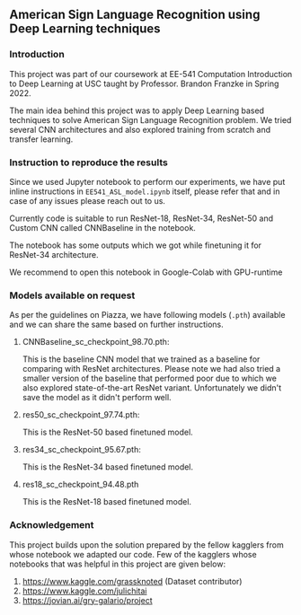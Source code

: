 ## American Sign Language Recognition using Deep Learning techniques

### Introduction
This project was part of our coursework at EE-541 Computation Introduction to Deep Learning at USC taught by Professor. Brandon Franzke in Spring 2022. 

The main idea behind this project was to apply Deep Learning based techniques to solve American Sign Language Recognition problem. We tried several CNN architectures and also explored training from scratch and transfer learning.

### Instruction to reproduce the results
Since we used Jupyter notebook to perform our experiments, we have put inline instructions in `EE541_ASL_model.ipynb` itself, please refer that and in case of any issues please reach out to us.

Currently code is suitable to run ResNet-18, ResNet-34, ResNet-50 and Custom CNN called CNNBaseline in the notebook.

The notebook has some outputs which we got while finetuning it for ResNet-34 architecture.

We recommend to open this notebook in Google-Colab with GPU-runtime

### Models available on request
As per the guidelines on Piazza, we have following models (`.pth`) available and we can share the same based on further instructions.

1. CNNBaseline_sc_checkpoint_98.70.pth:

   This is the baseline CNN model that we trained as a baseline for comparing with ResNet architectures. Please note we had also tried a smaller version of the baseline that performed poor due to which we also explored state-of-the-art ResNet variant. Unfortunately we didn't save the model as it didn't perform well.

2. res50_sc_checkpoint_97.74.pth:

   This is the ResNet-50 based finetuned model.
3. res34_sc_checkpoint_95.67.pth:

   This is the ResNet-34 based finetuned model.

4. res18_sc_checkpoint_94.48.pth

   This is the ResNet-18 based finetuned model.

### Acknowledgement
This project builds upon the solution prepared by the fellow kagglers from whose notebook we adapted our code. Few of the kagglers whose notebooks that was helpful in this project are given below:
1. https://www.kaggle.com/grassknoted (Dataset contributor)
2. https://www.kaggle.com/julichitai
3. https://jovian.ai/gry-galario/project

